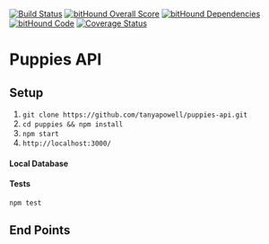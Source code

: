 [![Build Status](https://travis-ci.org/tanyapowell/puppies-api.svg?branch=master)](https://travis-ci.org/tanyapowell/puppies-api)
[![bitHound Overall Score](https://www.bithound.io/github/tanyapowell/puppies-api/badges/score.svg)](https://www.bithound.io/github/tanyapowell/puppies-api)
[![bitHound Dependencies](https://www.bithound.io/github/tanyapowell/puppies-api/badges/dependencies.svg)](https://www.bithound.io/github/tanyapowell/puppies-api/master/dependencies/npm)
[![bitHound Code](https://www.bithound.io/github/tanyapowell/puppies-api/badges/code.svg)](https://www.bithound.io/github/tanyapowell/puppies-api)
[![Coverage Status](https://coveralls.io/repos/github/tanyapowell/puppies-api/badge.svg)](https://coveralls.io/github/tanyapowell/puppies-api)

# Puppies API

## Setup
1. `git clone https://github.com/tanyapowell/puppies-api.git`
2. `cd puppies && npm install`
3. `npm start`
4. `http://localhost:3000/`

#### Local Database

#### Tests
`npm test`

## End Points
